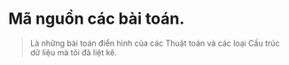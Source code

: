 # Mã nguồn các bài toán.

>Là những bài toán điển hình của các Thuật toán và các loại Cấu trúc dữ liệu mà tôi đã liệt kê.
